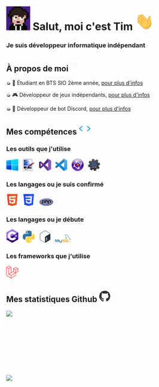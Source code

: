 <h1 style="vertical-align: top;"> <img src="Ressources\Tim.gif" width="64px"> Salut, moi c'est Tim <img src = "Ressources\Hand.gif" width = 50px> </h1>
<p align='center'>

</p>
<h3>
<div size='20px'> Je suis développeur informatique indépendant
</h3>
</div>

<h2> À propos de moi <img src="Ressources\Line.gif" width="30px">
</h2>

➭ 💼 Étudiant en BTS SIO 2ème année, <a href="http://tim-req.ml" target="_blank">pour plus d'infos</a>

➭ 🎮 Développeur de jeux indépendants, <a href="http://strakygames.tk" target="_blank">pour plus d'infos</a>

➭ 🤖 Développeur de bot Discord, <a href="http://strakybot.tk" target="_blank">pour plus d'infos</a> 

<h2> Mes compétences <img src = "Ressources\Code.gif" width = 32px> </h2>

<div>

<h3>Les outils que j'utilise</h3>
  
<img src="Ressources\Windows.png" width=32px>
  &nbsp;
<img src="Ressources\Paint.Net.png" width=32px>
  &nbsp;
<img src="Ressources\VisualStudio.png" width=32px>
  &nbsp;
<img src="Ressources\VisualStudioCode.png" width=32px>
  &nbsp;
<img src="Ressources\Clickteam.png" width=32px>
  &nbsp;
<img src="Ressources\DiscordBotMaker.png" width=32px>
  
<h3>Les langages ou je suis confirmé</h3>
  
<img src="Ressources\HTML.png" width=32px>
 &nbsp;
<img src="Ressources\CSS.png" width=32px>
 &nbsp;
<img src="Ressources\PHP.png" width=38px>
  
<h3>Les langages ou je débute</h3>
  
<img src="Ressources\Csharp.png" width=32px>
  &nbsp;
<img src="Ressources\Python.png" width=32px>
  &nbsp;
<img src="Ressources\Bash.png" width=32px>
  &nbsp;
<img src="Ressources\MySQL.png" width=42px>
  
<h3>Les frameworks que j'utilise</h3>
<img src="Ressources\Laravel.png" width=32px>
  
</div>

<h2> Mes statistiques Github <img src='Ressources\Github.gif' width='32px'> </h2>

<a href="https://github.com/Str4ky/github-readme-stats">
<img align="left" src="https://github-readme-stats.vercel.app/api?username=Str4ky&count_private=true&show_icons=true&theme=tokyonight" />
</a><br><br><br><br><br><br><br><br><br><br>
<a href="https://github.com/Str4ky/convoychat">
<img align="center" src="https://github-readme-stats.vercel.app/api/top-langs/?username=Str4ky&theme=tokyonight" />
</a>
